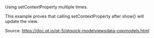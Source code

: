 Using setContextProperty multiple times.

This example proves that calling setContextProperty after show() will update the view.

Source: https://doc.qt.io/qt-5/qtquick-modelviewsdata-cppmodels.html

